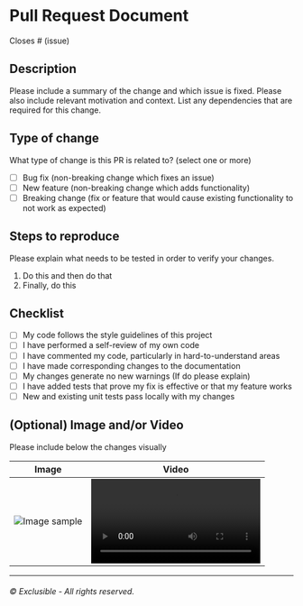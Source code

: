 # Pull Request Document

Closes # (issue)

## Description

Please include a summary of the change and which issue is fixed. Please also include relevant motivation and context. List any dependencies that are required for this change.

## Type of change

What type of change is this PR is related to? (select one or more)

- [ ] Bug fix (non-breaking change which fixes an issue)
- [ ] New feature (non-breaking change which adds functionality)
- [ ] Breaking change (fix or feature that would cause existing functionality to not work as expected)

## Steps to reproduce

Please explain what needs to be tested in order to verify your changes.

1. Do this and then do that
2. Finally, do this 

## Checklist

- [ ] My code follows the style guidelines of this project
- [ ] I have performed a self-review of my own code
- [ ] I have commented my code, particularly in hard-to-understand areas
- [ ] I have made corresponding changes to the documentation
- [ ] My changes generate no new warnings (If do please explain)
- [ ] I have added tests that prove my fix is effective or that my feature works
- [ ] New and existing unit tests pass locally with my changes

## (Optional) Image and/or Video

Please include below the changes visually

| Image                                | Video          |
|--------------------------------------|----------------|
| <img src="image" alt="Image sample"> | <video src=""> |

---

###### © Exclusible - All rights reserved.
